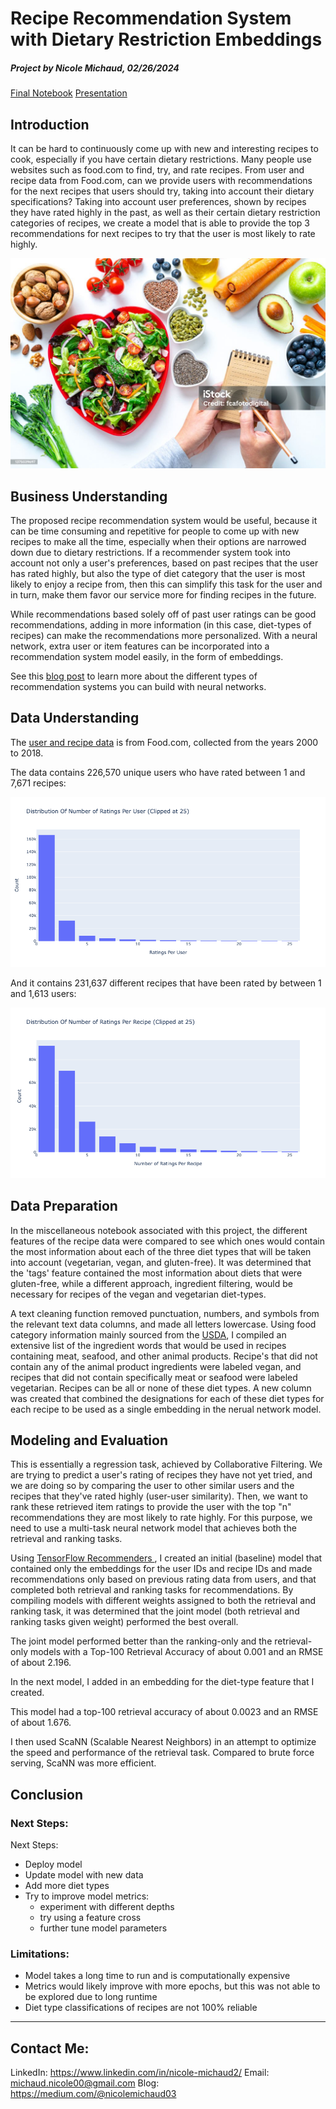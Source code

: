 # Recipe Recommendation System with Dietary Restriction Embeddings

##### Project by Nicole Michaud, 02/26/2024
[Final Notebook](/https://github.com/nicolemichaud03/Recipe-Recommender-System/blob/main/NNnotebook.ipynb)
[Presentation](/https://github.com/nicolemichaud03/Recipe-Recommender-System/blob/main/PDFs/presentation.pdf)
<!-- [link text](/path/to/file)
 -->
## Introduction
It can be hard to continuously come up with new and interesting recipes to cook, especially if you have certain dietary restrictions. Many people use websites such as food.com to find, try, and rate recipes. From user and recipe data from Food.com, can we provide users with recommendations for the next recipes that users should try, taking into account their dietary specifications?
Taking into account user preferences, shown by recipes they have rated highly in the past, as well as their certain dietary restriction categories of recipes, we create a model that is able to provide the top 3 recommendations for next recipes to try that the user is most likely to rate highly.

<img src= "images/recipes.jpg" alt = "Recipe Image">

## Business Understanding
The proposed recipe recommendation system would be useful, because it can be time consuming and repetitive for people to come up with new recipes to make all the time, especially when their options are narrowed down due to dietary restrictions. If a recommender system took into account not only a user's preferences, based on past recipes that the user has rated highly, but also the type of diet category that the user is most likely to enjoy a recipe from, then this can simplify this task for the user and in turn, make them favor our service more for finding recipes in the future.

While recommendations based solely off of past user ratings can be good recommendations, adding in more information (in this case, diet-types of recipes) can make the recommendations more personalized. With a neural network, extra user or item features can be incorporated into a recommendation system model easily, in the form of embeddings. 

See this <a href="https://towardsdatascience.com/modern-recommendation-systems-with-neural-networks-3cc06a6ded2c">blog post</a> to learn more about the different types of recommendation systems you can build with neural networks. 

## Data Understanding

The <a href="">user and recipe data</a> is from Food.com, collected from the years 2000 to 2018.

The data contains 226,570 unique users who have rated between 1 and 7,671 recipes:

<img src= "images/ratings_per_user.png" alt = "Ratings per User">

And it contains 231,637 different recipes that have been rated by between 1 and 1,613 users:

<img src= "images/ratings_per_recipe.png" alt = "Ratings per Recipe">

## Data Preparation

In the miscellaneous notebook associated with this project, the different features of the recipe data were compared to see which ones would contain the most information about each of the three diet types that will be taken into account (vegetarian, vegan, and gluten-free). It was determined that the 'tags' feature contained the most information about diets that were gluten-free, while a different approach, ingredient filtering, would be necessary for recipes of the vegan and vegetarian diet-types.

A text cleaning function removed punctuation, numbers, and symbols from the relevant text data columns, and made all letters lowercase. Using food category information mainly sourced from the <a href="https://www.ars.usda.gov/ARSUserFiles/80400530/pdf/1720/Food_Category_List_2017-March%202020.pdf">USDA</a>, I compiled an extensive list of the ingredient words that would be used in recipes containing meat, seafood, and other animal products. Recipe's that did not contain any of the animal product ingredients were labeled vegan, and recipes that did not contain specifically meat or seafood were labeled vegetarian. Recipes can be all or none of these diet types. A new column was created that combined the designations for each of these diet types for each recipe to be used as a single embedding in the nerual network model.

## Modeling and Evaluation

This is essentially a regression task, achieved by Collaborative Filtering. We are trying to predict a user's rating of recipes they have not yet tried, and we are doing so by comparing the user to other similar users and the recipes that they've rated highly (user-user similarity). Then, we want to rank these retrieved item ratings to provide the user with the top "n" recommendations they are most likely to rate highly. For this purpose, we need to use a multi-task neural network model that achieves both the retrieval and ranking tasks.

Using  <a href="https://www.tensorflow.org/recommenders/examples/multitask">TensorFlow Recommenders </a>, I created an initial (baseline) model that contained only the embeddings for the user IDs and recipe IDs and made recommendations only based on previous rating data from users, and that completed both retrieval and ranking tasks for recommendations. By compiling models with different weights assigned to both the retrieval and ranking task, it was determined that the joint model (both retrieval and ranking tasks given weight) performed the best overall.

The joint model performed better than the ranking-only and the retrieval-only models with a Top-100 Retrieval Accuracy of about 0.001 and an RMSE of about 2.196.

In the next model, I added in an embedding for the diet-type feature that I created.

This model had a top-100 retrieval accuracy of about 0.0023 and an RMSE of about 1.676. 

I then used ScaNN (Scalable Nearest Neighbors) in an attempt to optimize the speed and performance of the retrieval task. Compared to brute force serving, ScaNN was more efficient.

## Conclusion

### Next Steps:
Next Steps:
- Deploy model
- Update model with new data
- Add more diet types 
- Try to improve model metrics:
    - experiment with different depths
    - try using a feature cross
    - further tune model parameters
    
### Limitations:
 - Model takes a long time to run and is computationally expensive
 - Metrics would likely improve with more epochs, but this was not able to be explored due to long runtime
 - Diet type classifications of recipes are not 100% reliable

<hr>

## Contact Me:
LinkedIn: https://www.linkedin.com/in/nicole-michaud2/
Email: michaud.nicole00@gmail.com
Blog: https://medium.com/@nicolemichaud03

